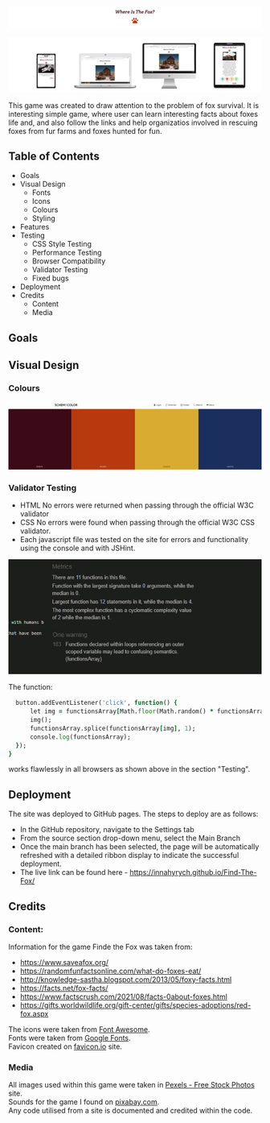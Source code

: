 ![Header](assets/images/readme_img/Header.jpg)

![Screen display](assets/images/readme_img/imagin3.jpg)

This game was created to draw attention to the problem of fox survival. It is interesting simple game, where user can learn  interesting facts about foxes life and, and also follow the links and help organizatios involved in rescuing foxes from fur farms and foxes hunted for fun.

## **Table of Contents**
* Goals
* Visual Design
  - Fonts
  - Icons
  - Colours
  - Styling
* Features
* Testing  
  - CSS Style Testing
  - Performance Testing
  - Browser Compatibility
  - Validator Testing 
  - Fixed bugs
* Deployment
* Credits
    - Content
    - Media

## **Goals**

## **Visual Design**

### Colours

![Colours](assets/images/readme_img/colours.jpg)



### Validator Testing 

* HTML No errors were returned when passing through the official W3C validator
* CSS No errors were found when passing through the official W3C CSS validator. 
* Each javascript file was tested on the site for errors and functionality using the console and with JSHint.

![JavaScript Validation](assets/images/readme_img/validator-js.jpg)

The function:

  ````for (var button of buttonArray) {
    button.addEventListener('click', function() {       
        let img = functionsArray[Math.floor(Math.random() * functionsArray.length)];
        img();
        functionsArray.splice(functionsArray[img], 1);
        console.log(functionsArray);
    });
}
````        

works flawlessly in all browsers as shown above in the section "Testing".



## **Deployment**

The site was deployed to GitHub pages. The steps to deploy are as follows:

* In the GitHub repository, navigate to the Settings tab
* From the source section drop-down menu, select the Main Branch
* Once the main branch has been selected, the page will be automatically refreshed with a detailed ribbon display to indicate the successful deployment.
* The live link can be found here - https://innahyrych.github.io/Find-The-Fox/

## **Credits**

### Content:

Information for the game Finde the Fox was taken from:
* https://www.saveafox.org/
* https://randomfunfactsonline.com/what-do-foxes-eat/                        
* http://knowledge-sastha.blogspot.com/2013/05/foxy-facts.html
* https://facts.net/fox-facts/
* https://www.factscrush.com/2021/08/facts-0about-foxes.html
* https://gifts.worldwildlife.org/gift-center/gifts/species-adoptions/red-fox.aspx

The icons were taken from [Font Awesome](https://fontawesome.com/).
<br>
Fonts were taken from [Google Fonts](https://fonts.google.com/).
<br>
Favicon created on [favicon.io](https://favicon.io/) site.


### Media

All images used within this game were taken in [Pexels - Free Stock Photos](https://www.pexels.com/) site.
<br>
Sounds for the game I found on [pixabay.com](https://pixabay.com/sound-effects/search/game/).
<br>
Any code utilised from a site is documented and credited within the code.